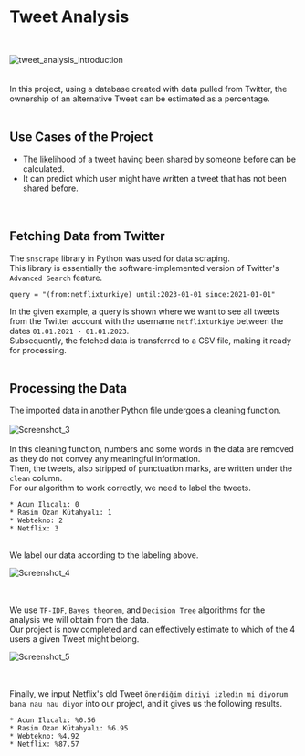 # Tweet Analysis
<br>

![tweet_analysis_introduction](https://github.com/0mustafa/NLP_tweet_analysis_system/assets/78226423/a0a08178-ddd8-4452-9323-4aec5d8a4e26)
<br>
<br>
<br>
In this project, using a database created with data pulled from Twitter, the ownership of an alternative Tweet can be estimated as a percentage.
<br>
<br>

## Use Cases of the Project
- The likelihood of a tweet having been shared by someone before can be calculated.
- It can predict which user might have written a tweet that has not been shared before.
<br/><br/><br/>

## Fetching Data from Twitter
The `snscrape` library in Python was used for data scraping.<br/> This library is essentially the software-implemented version of Twitter's `Advanced Search` feature.

```
query = "(from:netflixturkiye) until:2023-01-01 since:2021-01-01"
```

In the given example, a query is shown where we want to see all tweets from the Twitter account with the username `netflixturkiye` between the dates `01.01.2021 - 01.01.2023`.
<br/> Subsequently, the fetched data is transferred to a CSV file, making it ready for processing.
<br/><br/>

## Processing the Data
The imported data in another Python file undergoes a cleaning function.
<br>
<br>
![Screenshot_3](https://user-images.githubusercontent.com/78226423/210452126-2dc6ae3a-60ab-41fc-beca-5031be8228dd.png)
<br>
<br/> In this cleaning function, numbers and some words in the data are removed as they do not convey any meaningful information.
<br/> Then, the tweets, also stripped of punctuation marks, are written under the `clean` column.
<br/> For our algorithm to work correctly, we need to label the tweets.
<br/>

```
* Acun Ilıcalı: 0
* Rasim Ozan Kütahyalı: 1
* Webtekno: 2
* Netflix: 3
```

<br/> We label our data according to the labeling above.
<br/>

![Screenshot_4](https://user-images.githubusercontent.com/78226423/210455971-670e4385-9498-47ed-b119-8e375de1fd02.png)
<br/>
<br>
<br>

We use `TF-IDF`, `Bayes theorem`, and `Decision Tree` algorithms for the analysis we will obtain from the data.
<br/> Our project is now completed and can effectively estimate to which of the 4 users a given Tweet might belong.
<br/>

![Screenshot_5](https://user-images.githubusercontent.com/78226423/210456303-2c421dbb-0a9c-4570-afe2-7e68a7041f48.png)
<br>
<br>
<br>

Finally, we input Netflix's old Tweet `önerdiğim diziyi izledin mi diyorum bana nau nau diyor` into our project, and it gives us the following results.
<br/>

```
* Acun Ilıcalı: %0.56
* Rasim Ozan Kütahyalı: %6.95
* Webtekno: %4.92
* Netflix: %87.57
```
